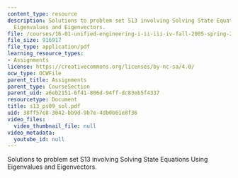 ```yaml
---
content_type: resource
description: Solutions to problem set S13 involving Solving State Equations Using
  Eigenvalues and Eigenvectors.
file: /courses/16-01-unified-engineering-i-ii-iii-iv-fall-2005-spring-2006/38ff57e83042bb9d9b7e4db0b61e8f36_s13_ps09_sol.pdf
file_size: 916917
file_type: application/pdf
learning_resource_types:
- Assignments
license: https://creativecommons.org/licenses/by-nc-sa/4.0/
ocw_type: OCWFile
parent_title: Assignments
parent_type: CourseSection
parent_uid: a6eb2151-6f41-806d-94ff-dc83eb5f4337
resourcetype: Document
title: s13_ps09_sol.pdf
uid: 38ff57e8-3042-bb9d-9b7e-4db0b61e8f36
video_files:
  video_thumbnail_file: null
video_metadata:
  youtube_id: null
---
```

Solutions to problem set S13 involving Solving State Equations Using Eigenvalues and Eigenvectors.